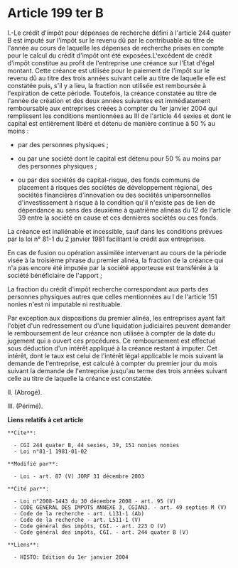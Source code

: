 # Article 199 ter B

I.-Le crédit d'impôt pour dépenses de recherche défini à l'article 244 quater B est imputé sur l'impôt sur le revenu dû par
le contribuable au titre de l'année au cours de laquelle les dépenses de recherche prises en compte pour le calcul du crédit
d'impôt ont été exposées.L'excédent de crédit d'impôt constitue au profit de l'entreprise une créance sur l'Etat d'égal
montant. Cette créance est utilisée pour le paiement de l'impôt sur le revenu dû au titre des trois années suivant celle au
titre de laquelle elle est constatée puis, s'il y a lieu, la fraction non utilisée est remboursée à l'expiration de cette
période. Toutefois, la créance constatée au titre de l'année de création et des deux années suivantes est immédiatement
remboursable aux entreprises créées à compter du 1er janvier 2004 qui remplissent les conditions mentionnées au III de
l'article 44 sexies et dont le capital est entièrement libéré et détenu de manière continue à 50 % au moins :

- par des personnes physiques ;

- ou par une société dont le capital est détenu pour 50 % au moins par des personnes physiques ;

- ou par des sociétés de capital-risque, des fonds communs de placement à risques des sociétés de développement régional, des
sociétés financières d'innovation ou des sociétés unipersonnelles d'investissement à risque à la condition qu'il n'existe pas
de lien de dépendance au sens des deuxième à quatrième alinéas du 12 de l'article 39 entre la société en cause et ces
dernières sociétés ou ces fonds. 

La créance est inaliénable et incessible, sauf dans les conditions prévues par la loi n° 81-1 du 2 janvier 1981 facilitant le
crédit aux entreprises. 

En cas de fusion ou opération assimilée intervenant au cours de la période visée à la troisième phrase du premier alinéa, la
fraction de la créance qui n'a pas encore été imputée par la société apporteuse est transférée à la société bénéficiaire de
l'apport ; 

La fraction du crédit d'impôt recherche correspondant aux parts des personnes physiques autres que celles mentionnées au I de
l'article 151 nonies n'est ni imputable ni restituable. 

Par exception aux dispositions du premier alinéa, les entreprises ayant fait l'objet d'un redressement ou d'une liquidation
judiciaires peuvent demander le remboursement de leur créance non utilisée à compter de la date du jugement qui a ouvert ces
procédures. Ce remboursement est effectué sous déduction d'un intérêt appliqué à la créance restant à imputer. Cet intérêt,
dont le taux est celui de l'intérêt légal applicable le mois suivant la demande de l'entreprise, est calculé à compter du
premier jour du mois suivant la demande de l'entreprise jusqu'au terme des trois années suivant celle au titre de laquelle la
créance est constatée. 

II. (Abrogé).

III. (Périmé).

**Liens relatifs à cet article**

	**Cite**:

	  - CGI 244 quater B, 44 sexies, 39, 151 nonies nonies
	  - Loi n°81-1 1981-01-02

	**Modifié par**:

	  - Loi - art. 87 (V) JORF 31 décembre 2003

	**Cité par**:

	  - Loi n°2008-1443 du 30 décembre 2008 - art. 95 (V)
	  - CODE GENERAL DES IMPOTS ANNEXE 3, CGIAN3. - art. 49 septies M (V)
	  - Code de la recherche - art. L131-1 (Ab)
	  - Code de la recherche - art. L511-1 (V)
	  - Code général des impôts, CGI. - art. 223 O (V)
	  - Code général des impôts, CGI. - art. 244 quater B (V)

	**Liens**:

	  - HISTO: Edition du 1er janvier 2004
